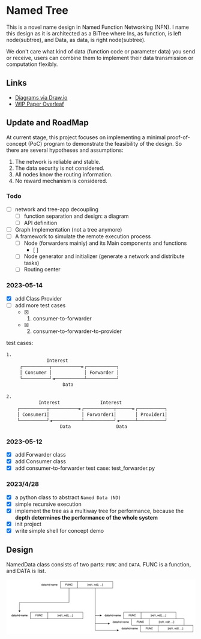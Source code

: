 # Named Tree

This is a novel name design in Named Function Networking (NFN). 
I name this design as it is architected as a BiTree 
where Ins, as function, is left node(subtree), and Data, as data,
is right node(subtree).

We don't care what kind of data (function code or parameter data) you send or receive,
users can combine them to implement their data transmission or computation flexibly. 

## Links

* [Diagrams via Draw.io](https://app.diagrams.net/#G1nzmcPVBrSF1JE2lbRq35dAeH8vkFOqjQ)
* [WIP Paper Overleaf](https://www.overleaf.com/project/642da214b9f6e358612b8dc2)

## Update and RoadMap

At current stage, this project focuses on implementing a minimal proof-of-concept (PoC) program 
to demonstrate the feasibility of the design. So there are several hypotheses and assumptions:
1. The network is reliable and stable.
2. The data security is not considered.
3. All nodes know the routing information.
4. No reward mechanism is considered.

### Todo

- [ ] network and tree-app decoupling
    - [ ] function separation and design: a diagram 
    - [ ] API definition
- [ ] Graph Implementation (not a tree anymore)
- [ ] A framework to simulate the remote execution process
  - [ ] Node (forwarders mainly) and its Main components and functions
    - [ ] 
  - [ ] Node generator and initializer (generate a network and distribute tasks)
  - [ ] Routing center

### 2023-05-14

- [x] add Class Provider
- [ ] add more test cases
  - [x] 1. consumer-to-forwarder
  - [x] 2. consumer-to-forwarder-to-provider

test cases:
```
1.
               Interest
     ┌──────────┬───────────►┌───────────┐
     │ Consumer │            │ Forwarder │
     └──────────┘◄───────────┴───────────┘
                     Data

2.
            Interest               Interest
    ┌──────────┬───────────►┌───────────┬──────►┌──────────┐
    │ Consumer1│            │ Forwarder1│       │ Provider1│
    └──────────┘◄───────────┴───────────┘◄──────┴──────────┘
                    Data                 Data
```

### 2023-05-12

- [x] add Forwarder class
- [x] add Consumer class
- [x] add consumer-to-forwarder test case: test_forwarder.py

### 2023/4/28

- [x] a python class to abstract `Named Data (ND)`
- [x] simple recursive execution
- [x] implement the tree as a multiway tree for performance, because the **depth determines the 
  performance of the whole system**
- [x] init project
- [x] write simple shell for concept demo

## Design

NamedData class consists of two parts: `FUNC` and `DATA`.
FUNC is a function, and DATA is list.

![img.png](assets/named-data-class-structure.png)